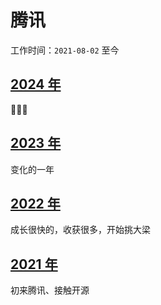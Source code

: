 # 腾讯

工作时间：`2021-08-02` 至今

## [2024 年](./2024)

🚧🚧🚧

## [2023 年](./2023)

变化的一年

## [2022 年](./2022)

成长很快的，收获很多，开始挑大梁

## [2021 年](./2021)

初来腾讯、接触开源
